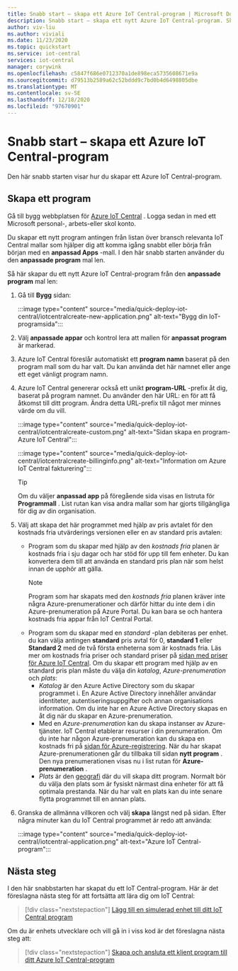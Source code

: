 ```yaml
---
title: Snabb start – skapa ett Azure IoT Central-program | Microsoft Docs
description: Snabb start – skapa ett nytt Azure IoT Central-program. Skapa programmet med antingen den kostnads fria pris planen eller en av standard pris avtalen.
author: viv-liu
ms.author: viviali
ms.date: 11/23/2020
ms.topic: quickstart
ms.service: iot-central
services: iot-central
manager: corywink
ms.openlocfilehash: c5847f686e0712370a1de898eca5735608671e9a
ms.sourcegitcommit: d79513b2589a62c52bddd9c7bd0b4d6498805dbe
ms.translationtype: MT
ms.contentlocale: sv-SE
ms.lasthandoff: 12/18/2020
ms.locfileid: "97670901"
---
```

# <a name="quickstart---create-an-azure-iot-central-application"></a>Snabb start – skapa ett Azure IoT Central-program

Den här snabb starten visar hur du skapar ett Azure IoT Central-program.

## <a name="create-an-application"></a>Skapa ett program

Gå till bygg webbplatsen för [Azure IoT Central](https://aka.ms/iotcentral) . Logga sedan in med ett Microsoft personal-, arbets-eller skol konto.

Du skapar ett nytt program antingen från listan över bransch relevanta IoT Central mallar som hjälper dig att komma igång snabbt eller börja från början med en **anpassad Apps** -mall. I den här snabb starten använder du den **anpassade program** mal len.

Så här skapar du ett nytt Azure IoT Central-program från den **anpassade program** mal len:

1. Gå till **Bygg** sidan:

    :::image type="content" source="media/quick-deploy-iot-central/iotcentralcreate-new-application.png" alt-text="Bygg din IoT-programsida":::

1. Välj **anpassade appar** och kontrol lera att mallen för **anpassat program** är markerad.

1. Azure IoT Central föreslår automatiskt ett **program namn** baserat på den program mall som du har valt. Du kan använda det här namnet eller ange ett eget vänligt program namn.

1. Azure IoT Central genererar också ett unikt **program-URL** -prefix åt dig, baserat på program namnet. Du använder den här URL: en för att få åtkomst till ditt program. Ändra detta URL-prefix till något mer minnes värde om du vill.

    :::image type="content" source="media/quick-deploy-iot-central/iotcentralcreate-custom.png" alt-text="Sidan skapa en program-Azure IoT Central":::

    :::image type="content" source="media/quick-deploy-iot-central/iotcentralcreate-billinginfo.png" alt-text="Information om Azure IoT Central fakturering":::

    > [!Tip]
    > Om du väljer **anpassad app** på föregående sida visas en listruta för **Programmall** . List rutan kan visa andra mallar som har gjorts tillgängliga för dig av din organisation.

1. Välj att skapa det här programmet med hjälp av pris avtalet för den kostnads fria utvärderings versionen eller en av standard pris avtalen:

    - Program som du skapar med hjälp av den *kostnads fria* planen är kostnads fria i sju dagar och har stöd för upp till fem enheter. Du kan konvertera dem till att använda en standard pris plan när som helst innan de upphör att gälla.
        > [!NOTE]
        > Program som har skapats med den *kostnads fria* planen kräver inte några Azure-prenumerationer och därför hittar du inte dem i din Azure-prenumeration på Azure Portal. Du kan bara se och hantera kostnads fria appar från IoT Central Portal.          
    - Program som du skapar med en *standard* -plan debiteras per enhet. du kan välja antingen **standard** pris avtal för 0, **standard 1** eller **Standard 2** med de två första enheterna som är kostnads fria. Läs mer om kostnads fria priser och standard priser på [sidan med priser för Azure IoT Central](https://azure.microsoft.com/pricing/details/iot-central/). Om du skapar ett program med hjälp av en standard pris plan måste du välja din *katalog*, *Azure-prenumeration* och *plats*:
        - *Katalog* är den Azure Active Directory som du skapar programmet i. En Azure Active Directory innehåller användar identiteter, autentiseringsuppgifter och annan organisations information. Om du inte har en Azure Active Directory skapas en åt dig när du skapar en Azure-prenumeration.
        - Med en *Azure-prenumeration* kan du skapa instanser av Azure-tjänster. IoT Central etablerar resurser i din prenumeration. Om du inte har någon Azure-prenumeration kan du skapa en kostnads fri på [sidan för Azure-registrering](https://aka.ms/createazuresubscription). När du har skapat Azure-prenumerationen går du tillbaka till sidan **nytt program** . Den nya prenumerationen visas nu i list rutan för **Azure-prenumeration** .
        - *Plats* är den [geografi](https://azure.microsoft.com/global-infrastructure/geographies/) där du vill skapa ditt program. Normalt bör du välja den plats som är fysiskt närmast dina enheter för att få optimala prestanda. När du har valt en plats kan du inte senare flytta programmet till en annan plats.

1. Granska de allmänna villkoren och välj **skapa** längst ned på sidan. Efter några minuter kan du IoT Central programmet är redo att använda:

    :::image type="content" source="media/quick-deploy-iot-central/iotcentral-application.png" alt-text="Azure IoT Central-program":::

## <a name="next-steps"></a>Nästa steg

I den här snabbstarten har skapat du ett IoT Central-program. Här är det föreslagna nästa steg för att fortsätta att lära dig om IoT Central:

> [!div class="nextstepaction"]
> [Lägg till en simulerad enhet till ditt IoT Central program](./quick-create-simulated-device.md)

Om du är enhets utvecklare och vill gå in i viss kod är det föreslagna nästa steg att:
> [!div class="nextstepaction"]
> [Skapa och ansluta ett klient program till ditt Azure IoT Central-program](./tutorial-connect-device.md)